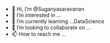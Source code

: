 - 👋 Hi, I’m @Suganyasaravanan
- 👀 I’m interested in ...
- 🌱 I’m currently learning ...DataScience
- 💞️ I’m looking to collaborate on ...
- 📫 How to reach me ...

<!---
Suganyasara/Suganyasara is a ✨ special ✨ repository because its `README.md` (this file) appears on your GitHub profile.
You can click the Preview link to take a look at your changes.
--->
